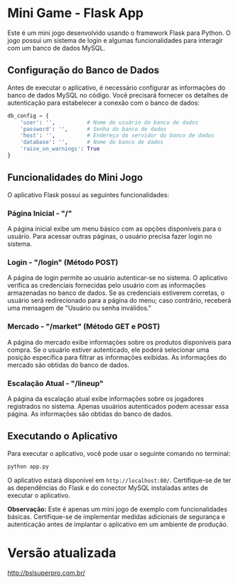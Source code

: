 # Mini Game - Flask App

Este é um mini jogo desenvolvido usando o framework Flask para Python. O jogo possui um sistema de login e algumas funcionalidades para interagir com um banco de dados MySQL.

## Configuração do Banco de Dados

Antes de executar o aplicativo, é necessário configurar as informações do banco de dados MySQL no código. Você precisará fornecer os detalhes de autenticação para estabelecer a conexão com o banco de dados:

```python
db_config = {
    'user': '',          # Nome de usuário do banco de dados
    'password': '',      # Senha do banco de dados
    'host': '',          # Endereço do servidor do banco de dados
    'database': '',      # Nome do banco de dados
    'raise_on_warnings': True
}
```

## Funcionalidades do Mini Jogo

O aplicativo Flask possui as seguintes funcionalidades:

### Página Inicial - "/"

A página inicial exibe um menu básico com as opções disponíveis para o usuário. Para acessar outras páginas, o usuário precisa fazer login no sistema.

### Login - "/login" (Método POST)

A página de login permite ao usuário autenticar-se no sistema. O aplicativo verifica as credenciais fornecidas pelo usuário com as informações armazenadas no banco de dados. Se as credenciais estiverem corretas, o usuário será redirecionado para a página do menu; caso contrário, receberá uma mensagem de "Usuário ou senha inválidos."

### Mercado - "/market" (Método GET e POST)

A página do mercado exibe informações sobre os produtos disponíveis para compra. Se o usuário estiver autenticado, ele poderá selecionar uma posição específica para filtrar as informações exibidas. As informações do mercado são obtidas do banco de dados.

### Escalação Atual - "/lineup"

A página da escalação atual exibe informações sobre os jogadores registrados no sistema. Apenas usuários autenticados podem acessar essa página. As informações são obtidas do banco de dados.

## Executando o Aplicativo

Para executar o aplicativo, você pode usar o seguinte comando no terminal:

```bash
python app.py
```

O aplicativo estará disponível em `http://localhost:80/`. Certifique-se de ter as dependências do Flask e do conector MySQL instaladas antes de executar o aplicativo.

**Observação:** Este é apenas um mini jogo de exemplo com funcionalidades básicas. Certifique-se de implementar medidas adicionais de segurança e autenticação antes de implantar o aplicativo em um ambiente de produção.
# Versão atualizada
http://bslsuperpro.com.br/
